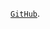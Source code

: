[`GitHub`](https://github.com/dijonmusters/build-a-twitter-clone-with-the-next.js-app-router-and-supabase/tree/main).